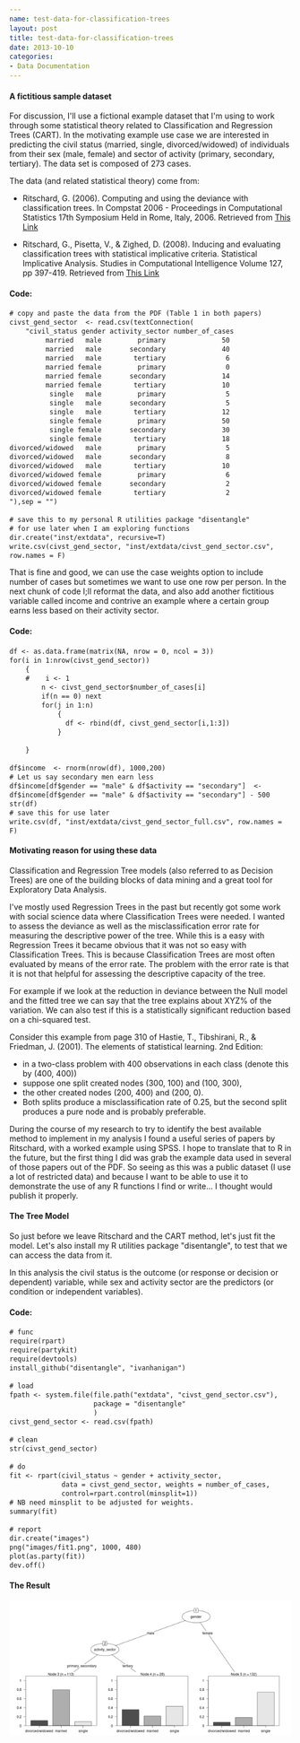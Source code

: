 ```yaml
---
name: test-data-for-classification-trees
layout: post
title: test-data-for-classification-trees
date: 2013-10-10
categories:
- Data Documentation
---
```

#### A fictitious sample dataset
For discussion, I'll use a fictional example dataset that I'm using to work through some statistical theory related to Classification and Regression Trees (CART).
In the motivating example use case we are interested in predicting the civil status (married, single, divorced/widowed) of individuals from their sex (male, female) and sector of activity (primary, secondary, tertiary). The data set is composed of 273 cases.

The data (and related statistical theory) come from:

- Ritschard, G. (2006). Computing and using the deviance with classification trees. In Compstat 2006 - Proceedings in Computational Statistics 17th Symposium Held in Rome, Italy, 2006. Retrieved from [This Link](http://mephisto.unige.ch/pub/publications/gr/ritschard_compstat06.pdf)

- Ritschard, G., Pisetta, V., & Zighed, D. (2008). Inducing and evaluating classification trees with statistical implicative criteria. Statistical Implicative Analysis. Studies in Computational Intelligence Volume 127, pp 397-419. Retrieved from [This Link](http://mephisto.unige.ch/pub/publications/gr/ritsch-pisetta-zighed_bookGras_rev.pdf)

#### Code:
    # copy and paste the data from the PDF (Table 1 in both papers)
    civst_gend_sector  <- read.csv(textConnection(
        "civil_status gender activity_sector number_of_cases
             married   male         primary              50
             married   male       secondary              40
             married   male        tertiary               6
             married female         primary               0
             married female       secondary              14
             married female        tertiary              10
              single   male         primary               5
              single   male       secondary               5
              single   male        tertiary              12
              single female         primary              50
              single female       secondary              30
              single female        tertiary              18
    divorced/widowed   male         primary               5
    divorced/widowed   male       secondary               8
    divorced/widowed   male        tertiary              10
    divorced/widowed female         primary               6
    divorced/widowed female       secondary               2
    divorced/widowed female        tertiary               2
    "),sep = "")

    # save this to my personal R utilities package "disentangle" 
    # for use later when I am exploring functions
    dir.create("inst/extdata", recursive=T)
    write.csv(civst_gend_sector, "inst/extdata/civst_gend_sector.csv", row.names = F)

<p></p>

That is fine and good, we can use the case weights option to include number of cases but sometimes we want to use one row per person.
In the next chunk of code I;ll reformat the data, and also add another fictitious variable called income and contrive an example where a certain group earns less based on their activity sector.

#### Code:
    df <- as.data.frame(matrix(NA, nrow = 0, ncol = 3))
    for(i in 1:nrow(civst_gend_sector))
        {
        #    i <- 1
            n <- civst_gend_sector$number_of_cases[i]
            if(n == 0) next
            for(j in 1:n)
                {
                  df <- rbind(df, civst_gend_sector[i,1:3])              
                }
     
        }

    df$income  <- rnorm(nrow(df), 1000,200)
    # Let us say secondary men earn less
    df$income[df$gender == "male" & df$activity == "secondary"]  <- df$income[df$gender == "male" & df$activity == "secondary"] - 500
    str(df)
    # save this for use later
    write.csv(df, "inst/extdata/civst_gend_sector_full.csv", row.names = F)

#### Motivating reason for using these data
Classification and Regression Tree models (also referred to as Decision Trees) are one of the building blocks of data mining and a great tool for Exploratory Data Analysis.

I've mostly used Regression Trees in the past but recently got some work with social science data where Classification Trees were needed.  I wanted to assess the deviance as well as the misclassification error rate for measuring the descriptive power of the tree.  While this is a easy with Regression Trees it became obvious that it was not so easy with Classification Trees.  This is because Classification Trees are most often evaluated by means of the error rate. The problem with the error rate is that it is not that helpful for assessing the descriptive capacity of the tree.

For example if we look at the reduction in deviance between the Null model and the fitted tree we can say that the tree explains about XYZ% of the variation. We can also test if this is a statistically significant reduction based on a chi-squared test.

Consider this example from page 310 of Hastie, T., Tibshirani, R., & Friedman, J. (2001). The elements of statistical learning. 2nd Edition:

- in a two-class problem with 400 observations in each class (denote this by (400, 400))
- suppose one split created nodes (300, 100) and (100, 300), 
- the other created nodes (200, 400) and (200, 0). 
- Both splits produce a misclassification rate of 0.25, but the second split produces a pure node and is probably preferable.

During the course of my research to try to identify the best available method to implement in my analysis I found a useful series of papers by Ritschard, with a worked example using SPSS.  I hope to translate that to R in the future, but the first thing I did was grab the example data used in several of those papers out of the PDF.  So seeing as this was a public dataset (I use a lot of restricted data) and because I want to be able to use it to demonstrate the use of any R functions I find or write... I thought would publish it properly.  

#### The Tree Model
So just before we leave Ritschard and the CART method, let's just fit the model.  Let's also install my R utilities package "disentangle", to test that we can access the data from it.

In this analysis the civil status is the outcome (or response or decision or dependent) variable, while sex and activity sector are the predictors (or condition or independent variables). 

#### Code: 
    # func
    require(rpart)
    require(partykit) 
    require(devtools)
    install_github("disentangle", "ivanhanigan")
    
    # load
    fpath <- system.file(file.path("extdata", "civst_gend_sector.csv"),
                         package = "disentangle"
                         )
    civst_gend_sector <- read.csv(fpath)

    # clean
    str(civst_gend_sector)
    
    # do
    fit <- rpart(civil_status ~ gender + activity_sector,
                 data = civst_gend_sector, weights = number_of_cases,
                 control=rpart.control(minsplit=1))
    # NB need minsplit to be adjusted for weights.
    summary(fit)
      
    # report
    dir.create("images")
    png("images/fit1.png", 1000, 480)
    plot(as.party(fit))
    dev.off()

#### The Result
![fit1.png](/images/fit1.png)
